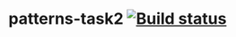 # patterns-task2  [![Build status](https://ci.appveyor.com/api/projects/status/68oijiufiddexkbg?svg=true)](https://ci.appveyor.com/project/skiden147/patterns-task2)
